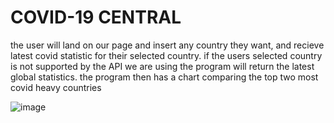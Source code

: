 # COVID-19 CENTRAL
the user will land on our page and insert any country they want,  and recieve latest covid statistic for their selected country.
if the users selected country is not supported by the API we are using the program will return the  latest  global statistics.
the program then has a chart comparing the top two most covid heavy countries

![image](https://user-images.githubusercontent.com/13324397/106221212-cc975c80-61a2-11eb-9caf-8fd64309942e.png)
